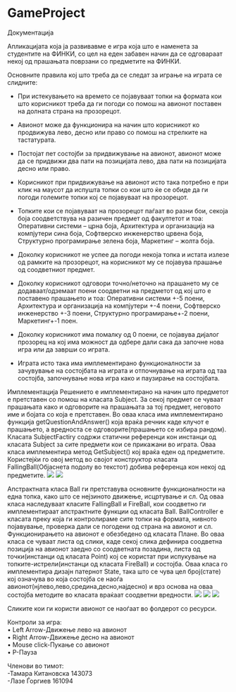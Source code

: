 # GameProject
Документација


Апликацијата која ја развивавме е игра која што е наменета за студентите на ФИНКИ, со цел на еден забавен начин да се одговараат некој од прашањата поврзани со предметите на ФИНКИ.

Основните правила кој што треба да се следат за играње на играта се слидните:
-	При истекувањето на времето се појавуваат топки на формата кои што корисникот треба да ги погоди со помош на авионот поставен на долната страна на прозорецот.

-	Авионот може да функционира на начин што корисникот ко продвижува лево, десно или право со помош на стрелките на тастатурата.


-	Постојат пет состојби за придвижување на авионот, авионот може да се придвижи два пати на позицијата лево, два пати на позицијата десно или право.

-	Корисникот при придвижување на авионот исто така потребно е при клик на маусот да испушта топки со кои што ќе се обиде да ги погоди големите топки кој се појавуваат на прозорецот.


-	Топките кои се појавуваат на прозорецот паѓаат во разни бои, секоја боја соодветствува на разичен предмет од факултетот и тоа: Оперативни системи – црна боја, Архитектура и организација на компјутери сина боја, Софтверско инженерство црвена боја, Структурно програмирање зелена боја, Маркетинг – жолта боја.

-	Доколку корисникот не успее да погоди некоја топка и истата излезе од рамките на прозорецот, на корисникот му се појавува прашање од соодветниот предмет.


-	Доколку корисникот одговори точно/неточно на прашането му се додаваат/одземаат поени соодветни на предметот од кој што е поставено прашањето и тоа: Оперативни системи +-5 поени, Архитектура и организација на компјутери +-4 поени, Софтверско инженерство +-3 поени, Структурно програмирање+-2 поени, Маркетинг+-1 поен.

-	Доколку корисникот има помалку од 0 поени, се појавува дијалог прозорец на кој има можност да одбере дали сака да започне нова игра или да заврши со играта.

-	Играта исто така има имплементирано функционалности за зачувување на состојбата на играта и отпочнување на играта од таа состојба, започнување нова игра како и паузирање на состојбата.

Имплементација
Решението е имплементирано на начин што предметот е претставен со помош на класата Subject. За секој предмет се чуваат прашањата како и одговорите на прашањата за тој предмет, неговото име и бојата со која е претставен. Во оваа класа има имплементирано функција getQuestionAndAnswer() која враќа речник каде клучот е прашањето, а вредноста се одговорите(прашањето се избира рандом). Класата SubjectFactiry содржи статични референци кон инстанци од класата Subject за сите предмети кои се прикажани во играта. Оваа класа имплементира метод GetSubject() кој враќа еден од предметите. Користејќи го овој метод во својот конструктор класата FallingBall(Објаснета подолу во текстот) добива референца кон некој од предметите.
![](https://user-images.githubusercontent.com/39771186/41685644-6054b410-74e1-11e8-8307-997f84fe31a0.png)
![](https://user-images.githubusercontent.com/39771186/41685645-60742098-74e1-11e8-817c-0c73ca8db965.png)
 
Апстрактната класа Ball ги претставува основните функционалности на една топка, како што се нејзиното движење, исцртување и сл. Од оваа класа наследуваат класите FallingBall и FireBall, кои соодветно ги имплементираат апстрактните функции од класата Ball.  BallController е класата преку која ги контролираме сите топки на формата, нивното појавување, проверка дали се погодени од страна на авионот и сл.
Функционирањето на авионот е обезбедено од класата Плане. Во оваа класа се чуваат листа од слики, каде секој слика дефинира соодветна позиција на авионот заедно со соодветната позадина, листа од точки(инстанци од класата Point) кој се користат при испукување на топките-истрели(инстанци од класата FireBall) и состојба. Оваа класа го имплементира дизајн патернот State, така што се чува цел број(стате) кој означува во која состојба се наоѓа авионот(нјлево,лево,средина,десно,најдесно) и врз основа на оваа состојба методите во класата враќаат соодветни вредности. 
![](https://user-images.githubusercontent.com/39771186/41685646-6094364e-74e1-11e8-996c-59e46f5c605b.png)
![](https://user-images.githubusercontent.com/39771186/41685642-601199e6-74e1-11e8-98c9-f1c3b58d841e.png)
![](https://user-images.githubusercontent.com/39771186/41685643-6034024c-74e1-11e8-861c-023438b208db.png)
  
 
Сликите кои ги користи авионот се наоѓаат во фолдерот со ресурси.

Контроли за игра:\
•	Left Arrow-Движење лево на авионот\
•	Right Arrow-Движење десно на авионот\
•	Mouse click-Пукање со авионот\
•	P-Пауза

Членови во тимот:\
-Тамара Китановска 143073\
-Лазе Ѓоргиев 161094
